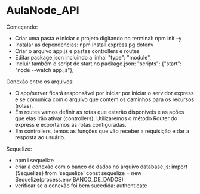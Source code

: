 # AulaNode_API

 Começando:
 
   - Criar uma pasta e iniciar o projeto digitando no terminal: npm init –y
   - Instalar as dependencias: npm install express pg dotenv
   - Criar o arquivo app.js e pastas controllers e routes
   - Editar package.json incluindo a linha: "type": "module",
   - Incluir também o script de start no package.json: "scripts": {"start": "node --watch app.js"},


 Conexão entre os arquivos:
   - O app/server ficará responsável por iniciar por iniciar o servidor express e se comunica com o arquivo que contem os caminhos para os recursos (rotas).
   - Em routes vamos definir as rotas que estarão disponíveis e as ações que elas
irão ativar (controllers). Utilizaremos o método Router do express e exportamos as rotas configuradas.
   - Em controllers, temos as funções que vão receber a requisição e dar a resposta ao usuário.

  Sequelize:
  - npm i sequelize
  - criar a conexão com o banco de dados no arquivo database.js:
    import {Sequelize} from 'sequelize'
    const sequelize = new Sequelize(process.env.BANCO_DE_DADOS)
  - verificar se a conexão foi bem sucedida: authenticate
  
